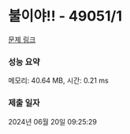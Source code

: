 # 불이야!! - 49051/1 

[문제 링크](https://level.goorm.io/exam/49051/%EB%B6%88%EC%9D%B4%EC%95%BC/quiz/1) 

### 성능 요약

메모리: 40.64 MB, 시간: 0.21 ms

### 제출 일자

2024년 06월 20일 09:25:29

